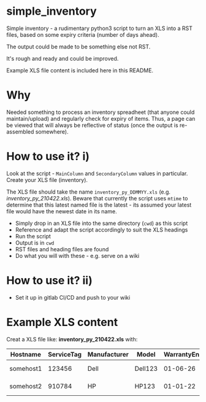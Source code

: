 # simple_inventory

Simple inventory - a rudimentary python3 script to turn an XLS into a RST files, based on some expiry criteria (number of days ahead).

The output could be made to be something else not RST.

It's rough and ready and could be improved.

Example XLS file content is included here in this README.

# Why

Needed something to process an inventory spreadheet (that anyone could maintain/upload) and regularly check for expiry of items. Thus, a page can be viewed that will always be reflective of status (once the output is re-assembled somewhere).

# How to use it? i)

Look at the script - ```MainColumn``` and ```SecondaryColumn``` values in particular. Create your XLS file (inventory).

The XLS file should take the name ```inventory_py_DDMMYY.xls``` (e.g. <i>inventory_py_210422.xls</i>). Beware that currently the script uses ```mtime``` to determine that this latest named file is the latest - its assumed your latest file would have the newest date in its name.

- Simply drop in an XLS file into the same directory (```cwd```) as this script
- Reference and adapt the script accordingly to suit the XLS headings
- Run the script
- Output is in ```cwd```
- RST files and heading files are found
- Do what you will with these - e.g. serve on a wiki

# How to use it? ii)

- Set it up in gitlab CI/CD and push to your wiki


# Example XLS content

Creat a XLS file like: **inventory_py_210422.xls** with:

| Hostname |	ServiceTag	| Manufacturer| Model | WarrantyEnd | SupportEntity | Type | Subtype | User |	Management | Status | Comment |
| --- | --- | --- | --- | --- | --- | --- | --- | --- | --- | --- | --- |
| somehost1	| 123456 | Dell | Dell123	| 01-06-26 | Dell |	Storage	Server | Lab1 |	ENG1 | Active | Production |
| somehost2 | 910784 | HP | HP123	| 01-01-22 | HP	| Storage	Server | Lab2 | ENG2 | InActive |Retiring |


